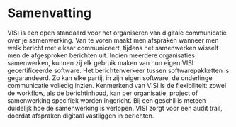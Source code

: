 # Samenvatting

VISI is een open standaard voor het organiseren van digitale communicatie over je samenwerking.  Van te voren maakt men afspraken wanneer men welk bericht met elkaar communiceert, tijdens het samenwerken wisselt men de afgesproken berichten uit. Indien meerdere organisaties samenwerken, kunnen zij elk gebruik maken van hun eigen VISI gecertificeerde software. Het berichtenverkeer tussen softwarepakketten is gegarandeerd. Zo kan elke partij, in zijn eigen software, de onderlinge communicatie volledig inzien. Kenmerkend van VISI is de flexibiliteit: zowel de workflow, als de berichtinhoud, kan per organisatie, project of samenwerking specifiek worden ingericht. 
Bij een geschil is meteen duidelijk hoe de samenwerking is verlopen. VISI zorgt voor een audit trail, doordat afspraken digitaal vastliggen in berichten. 
